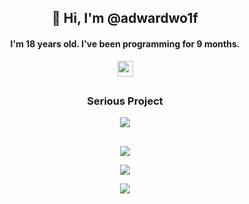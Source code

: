 <h2 align="center">
👋 Hi, I'm @adwardwo1f
</h2>
<h4 align="center">
I'm 18 years old. I've been programming for 9 months.
</h4>
<p align="center">
  <a href ="https://www.instagram.com/adwardwo1f/">
  <img src="https://img.shields.io/badge/instagram-%23E4405F.svg?&style=for-the-badge&logo=instagram&logoColor=white" height=25>
  </a>
</p>
<h2 align="center">
</h2>
<h3 align="center">
Serious Project
</h3>
<p align="center">
  <a href ="https://github.com/adwardwolf/the-earth">
  <img src="https://github-readme-stats.vercel.app/api/pin/?username=adwardwolf&repo=the-earth&theme=maroongold" />
  </a>
</p>
<h2 align="center">
</h2>
<p align="center">
  <a href ="https://github.com/anuraghazra/github-readme-stats">
  <img src="https://github-readme-stats.vercel.app/api?username=adwardwolf&show_icons=true&theme=maroongold&count_private=true"/>  
  </a>
</p>

<p align="center">
  <a href ="https://github.com/anuraghazra/github-readme-stats">
  <img  src="https://github-readme-stats.vercel.app/api/top-langs/?username=adwardwolf&theme=maroongold&layout=compact"/>
  </a>
</p>

<p align="center">  
<img src= "https://estruyf-github.azurewebsites.net/api/VisitorHit?user=adwardwol1f&repo=adwardwolf&countColorcountColor&countColor=%"/>
<!---
adwardwolf/adwardwolf is a ✨ special ✨ repository because its `README.md` (this file) appears on your GitHub profile.
You can click the Preview link to take a look at your changes.
--->
